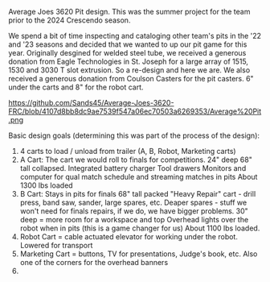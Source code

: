Average Joes 3620 Pit design.
This was the summer project for the team prior to the 2024 Crescendo season. 

We spend a bit of time inspecting and cataloging other team's pits in the '22 and '23 seasons and decided that we wanted to up our pit game for this year. Originally desgined for welded steel tube, we received a generous donation from Eagle Technologies in St. Joseph for a large array of 1515, 1530 and 3030 T slot extrusion. So a re-design and here we are. We also received a generous donation from Coulson Casters for the pit casters. 6" under the carts and 8" for the robot cart. 

https://github.com/Sands45/Average-Joes-3620-FRC/blob/4107d8bb8dc9ae7539f547a06ec70503a6269353/Average%20Pit.png

Basic design goals (determining this was part of the process of the design):
1) 4 carts to load / unload from trailer (A, B, Robot, Marketing carts)
2) A Cart:
   The cart we would roll to finals for competitions.
   24" deep
   68" tall collapsed.
   Integrated battery charger
   Tool drawers
   Monitors and computer for qual match schedule and streaming matches in pits
   About 1300 lbs loaded
4) B Cart:
   Stays in pits for finals
   68" tall packed
   "Heavy Repair" cart - drill press, band saw, sander, large spares, etc.
   Deaper spares - stuff we won't need for finals repairs, if we do, we have bigger problems.
   30" deep = more room for a workspace and top
   Overhead lights over the robot when in pits (this is a game changer for us)
   About 1100 lbs loaded.
6) Robot Cart = cable actuated elevator for working under the robot. Lowered for transport
7) Marketing Cart = buttons, TV for presentations, Judge's book, etc. Also one of the corners for the overhead banners
8) 
